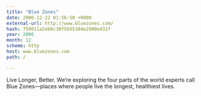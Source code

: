 ```yaml
---
title: "Blue Zones"
date: 2006-12-22 01:56:50 +0000
external-url: http://www.bluezones.com/
hash: 759011a2eb6c30f5b55384e2900ed32f
year: 2006
month: 12
scheme: http
host: www.bluezones.com
path: /

---
```


Live Longer, Better. We’re exploring the four parts of the world experts call Blue Zones—places where people live the longest, healthiest lives.
